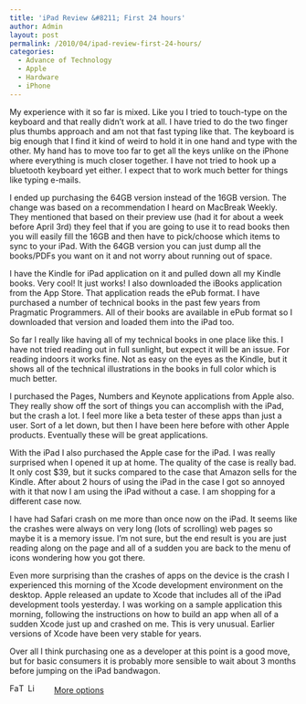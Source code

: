 ```yaml
---
title: 'iPad Review &#8211; First 24 hours'
author: Admin
layout: post
permalink: /2010/04/ipad-review-first-24-hours/
categories:
  - Advance of Technology
  - Apple
  - Hardware
  - iPhone
---
```

My experience with it so far is mixed. Like you I tried to touch-type on the keyboard and that really didn’t work at all. I have tried to do the two finger plus thumbs approach and am not that fast typing like that. The keyboard is big enough that I find it kind of weird to hold it in one hand and type with the other. My hand has to move too far to get all the keys unlike on the iPhone where everything is much closer together. I have not tried to hook up a bluetooth keyboard yet either. I expect that to work much better for things like typing e-mails.

I ended up purchasing the 64GB version instead of the 16GB version. The change was based on a recommendation I heard on MacBreak Weekly. They mentioned that based on their preview use (had it for about a week before April 3rd) they feel that if you are going to use it to read books then you will easily fill the 16GB and then have to pick/choose which items to sync to your iPad. With the 64GB version you can just dump all the books/PDFs you want on it and not worry about running out of space.

I have the Kindle for iPad application on it and pulled down all my Kindle books. Very cool! It just works! I also downloaded the iBooks application from the App Store. That application reads the ePub format. I have purchased a number of technical books in the past few years from Pragmatic Programmers. All of their books are available in ePub format so I downloaded that version and loaded them into the iPad too. 

So far I really like having all of my technical books in one place like this. I have not tried reading out in full sunlight, but expect it will be an issue. For reading indoors it works fine. Not as easy on the eyes as the Kindle, but it shows all of the technical illustrations in the books in full color which is much better. 

I purchased the Pages, Numbers and Keynote applications from Apple also. They really show off the sort of things you can accomplish with the iPad, but the crash a lot. I feel more like a beta tester of these apps than just a user. Sort of a let down, but then I have been here before with other Apple products. Eventually these will be great applications.

With the iPad I also purchased the Apple case for the iPad. I was really surprised when I opened it up at home. The quality of the case is really bad. It only cost $39, but it sucks compared to the case that Amazon sells for the Kindle. After about 2 hours of using the iPad in the case I got so annoyed with it that now I am using the iPad without a case. I am shopping for a different case now.

I have had Safari crash on me more than once now on the iPad. It seems like the crashes were always on very long (lots of scrolling) web pages so maybe it is a memory issue. I’m not sure, but the end result is you are just reading along on the page and all of a sudden you are back to the menu of icons wondering how you got there.

Even more surprising than the crashes of apps on the device is the crash I experienced this morning of the Xcode development environment on the desktop. Apple released an update to Xcode that includes all of the iPad development tools yesterday. I was working on a sample application this morning, following the instructions on how to build an app when all of a sudden Xcode just up and crashed on me. This is very unusual. Earlier versions of Xcode have been very stable for years.

Over all I think purchasing one as a developer at this point is a good move, but for basic consumers it is probably more sensible to wait about 3 months before jumping on the iPad bandwagon. 

<div class="addtoany_share_save_container">
  <div class="a2a_kit a2a_target addtoany_list" id="wpa2a_54">
    <a class="a2a_button_facebook" href="http://www.addtoany.com/add_to/facebook?linkurl=http%3A%2F%2Fwww.idevelopsoftware.com%2F2010%2F04%2Fipad-review-first-24-hours%2F&linkname=iPad%20Review%20%26%238211%3B%20First%2024%20hours" title="Facebook" rel="nofollow" target="_blank"><img src="http://www.idevelopsoftware.com/wp-content/plugins/add-to-any/icons/facebook.png" width="16" height="16" alt="Facebook" /></a><a class="a2a_button_twitter" href="http://www.addtoany.com/add_to/twitter?linkurl=http%3A%2F%2Fwww.idevelopsoftware.com%2F2010%2F04%2Fipad-review-first-24-hours%2F&linkname=iPad%20Review%20%26%238211%3B%20First%2024%20hours" title="Twitter" rel="nofollow" target="_blank"><img src="http://www.idevelopsoftware.com/wp-content/plugins/add-to-any/icons/twitter.png" width="16" height="16" alt="Twitter" /></a><a class="a2a_button_linkedin" href="http://www.addtoany.com/add_to/linkedin?linkurl=http%3A%2F%2Fwww.idevelopsoftware.com%2F2010%2F04%2Fipad-review-first-24-hours%2F&linkname=iPad%20Review%20%26%238211%3B%20First%2024%20hours" title="LinkedIn" rel="nofollow" target="_blank"><img src="http://www.idevelopsoftware.com/wp-content/plugins/add-to-any/icons/linkedin.png" width="16" height="16" alt="LinkedIn" /></a><a class="a2a_dd addtoany_share_save" href="http://www.addtoany.com/share_save" style="background:url(http://www.idevelopsoftware.com/wp-content/plugins/add-to-any/favicon.png) no-repeat scroll 9px 0px !important;padding:0 0 0 30px;display:inline-block;height:16px;line-height:16px;vertical-align:middle">More options</a>
  </div>
</div>